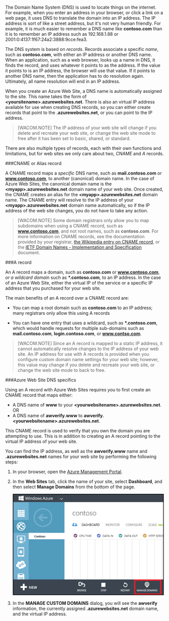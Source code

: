 The Domain Name System (DNS) is used to locate things on the internet. For example, when you enter an address in your browser, or click a link on a web page, it uses DNS to translate the domain into an IP address. The IP address is sort of like a street address, but it's not very human friendly. For example, it is much easier to remember a DNS name like **contoso.com** than it is to remember an IP address such as 192.168.1.88 or 2001:0:4137:1f67:24a2:3888:9cce:fea3.

The DNS system is based on *records*. Records associate a specific *name*, such as **contoso.com**, with either an IP address or another DNS name. When an application, such as a web browser, looks up a name in DNS, it finds the record, and uses whatever it points to as the address. If the value it points to is an IP address, the browser will use that value. If it points to another DNS name, then the application has to do resolution again. Ultimately, all name resolution will end in an IP address.

When you create an Azure Web Site, a DNS name is automatically assigned to the site. This name takes the form of **&lt;yoursitename&gt;.azurewebsites.net**. There is also an virtual IP address available for use when creating DNS records, so you can either create records that point to the **.azurewebsites.net**, or you can point to the IP address.

> [WACOM.NOTE] The IP address of your web site will change if you delete and recreate your web site, or change the web site mode to free after it has been set to basic, shared, or standard.

There are also multiple types of records, each with their own functions and limitations, but for web sites we only care about two, *CNAME* and *A* records.

###CNAME or Alias record

A CNAME record maps a *specific* DNS name, such as **mail.contoso.com** or **www.contoso.com**, to another (canonical) domain name. In the case of Azure Web Sites, the canonical domain name is the **&lt;myapp>.azurewebsites.net** domain name of your web site. Once created, the CNAME creates an alias for the **&lt;myapp>.azurewebsites.net** domain name. The CNAME entry will resolve to the IP address of your **&lt;myapp>.azurewebsites.net** domain name automatically, so if the IP address of the web site changes, you do not have to take any action.

> [WACOM.NOTE] Some domain registrars only allow you to map subdomains when using a CNAME record, such as **www.contoso.com**, and not root names, such as **contoso.com**. For more information on CNAME records, see the documentation provided by your registrar, <a href="http://en.wikipedia.org/wiki/CNAME_record">the Wikipedia entry on CNAME record</a>, or the <a href="http://tools.ietf.org/html/rfc1035">IETF Domain Names - Implementation and Specification</a> document.

###A record

An A record maps a domain, such as **contoso.com** or **www.contoso.com**, *or a wildcard domain* such as **\*.contoso.com**, to an IP address. In the case of an Azure Web Site, either the virtual IP of the service or a specific IP address that you purchased for your web site.

The main benefits of an A record over a CNAME record are:

* You can map a root domain such as **contoso.com** to an IP address; many registrars only allow this using A records

* You can have one entry that uses a wildcard, such as **\*.contoso.com**, which would handle requests for multiple sub-domains such as **mail.contoso.com**, **login.contoso.com**, or **www.contso.com**.

> [WACOM.NOTE] Since an A record is mapped to a static IP address, it cannot automatically resolve changes to the IP address of your web site. An IP address for use with A records is provided when you configure custom domain name settings for your web site; however, this value may change if you delete and recreate your web site, or change the web site mode to back to free.

###Azure Web Site DNS specifics

Using an A record with Azure Web Sites requires you to first create an CNAME record that maps either:

* A DNS name of **www** to your **&lt;yourwebsitename&gt;.azurewebsites.net**.
OR
* A DNS name of **awverify.www** to **awverify.&lt;yourwebsitename&gt;.azurewebsites.net**.

This CNAME record is used to verify that you own the domain you are attempting to use. This is in addition to creating an A record pointing to the virtual IP address of your web site.

You can find the IP address, as well as the **awverify.www** name and **.azurewebsites.net** names for your web site by performing the following steps:

1. In your browser, open the [Azure Management Portal](https://manage.windowsazure.cn).

2. In the **Web Sites** tab, click the name of your site, select **Dashboard**, and then select **Manage Domains** from the bottom of the page.

	![](./media/custom-dns-web-site/dncmntask-cname-6.png)

6. In the **MANAGE CUSTOM DOMAINS** dialog, you will see the **awverify** information, the currently assigned **.azurewebsites.net** domain name, and the virtual IP address.

